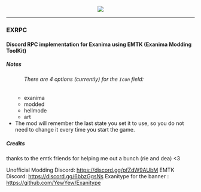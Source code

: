 <p align="center"><img src="https://github.com/sunglasseslol/exrpc/blob/master/assets/banner.png"></img></p>
<hr>
<h3>EXRPC</h3>
<h4>Discord RPC implementation for Exanima using EMTK (Exanima Modding ToolKit)</h4>

<h5>Notes</h5>
<ul>
    <ul>
        <h6>There are 4 options (currently) for the <code>Icon</code> field:</h6>
        <li>exanima</li>
        <li>modded</li>
        <li>hellmode</li>
        <li>art</li>
    </ul>
    <li>The mod will remember the last state you set it to use, so you do not need to change it every time you start the game.</li>
</ul>

<h5>Credits</h5>
thanks to the emtk friends for helping me out a bunch (rie and dea) <3

Unofficial Modding Discord: https://discord.gg/pfZdW9AUbM
EMTK Discord: https://discord.gg/6bbzGgsNs
Exanitype for the banner : https://github.com/YewYew/Exanitype